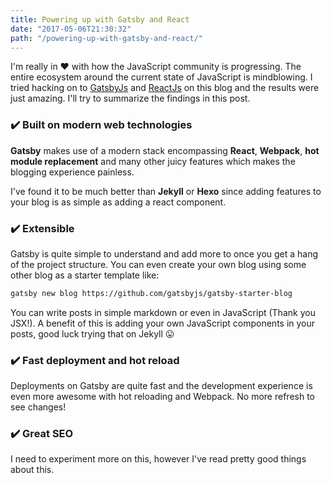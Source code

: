 ```yaml
---
title: Powering up with Gatsby and React
date: "2017-05-06T21:30:32"
path: "/powering-up-with-gatsby-and-react/"
---
```


I'm really in ❤️ with how the JavaScript community is progressing. The entire ecosystem
around the current state of JavaScript is mindblowing. I tried hacking on to [GatsbyJs](https://github.com/gatsbyjs/gatsby) and
[ReactJs](https://facebook.github.io/react/) on this blog and the results were just amazing. I'll try to summarize the
findings in this post.

### ✔️ Built on modern web technologies

**Gatsby** makes use of a modern stack encompassing **React**, **Webpack**, **hot module replacement**
and many other juicy features which makes the blogging experience painless.

I've found it to be much better than **Jekyll** or **Hexo** since adding features to your blog
is as simple as adding a react component.

### ✔️ Extensible

Gatsby is quite simple to understand and add more to once you get a hang of the
project structure. You can even create your own blog using some other blog as a starter
template like:

```bash
gatsby new blog https://github.com/gatsbyjs/gatsby-starter-blog
```

You can write posts in simple markdown or even in JavaScript (Thank you JSX!).
A benefit of this is adding your own JavaScript components in your posts, good luck
trying that on Jekyll 😛

### ✔️ Fast deployment and hot reload

Deployments on Gatsby are quite fast and the development experience is even more
awesome with hot reloading and Webpack. No more refresh to see changes!

### ✔️ Great SEO

I need to experiment more on this, however I've read pretty good things about this.
